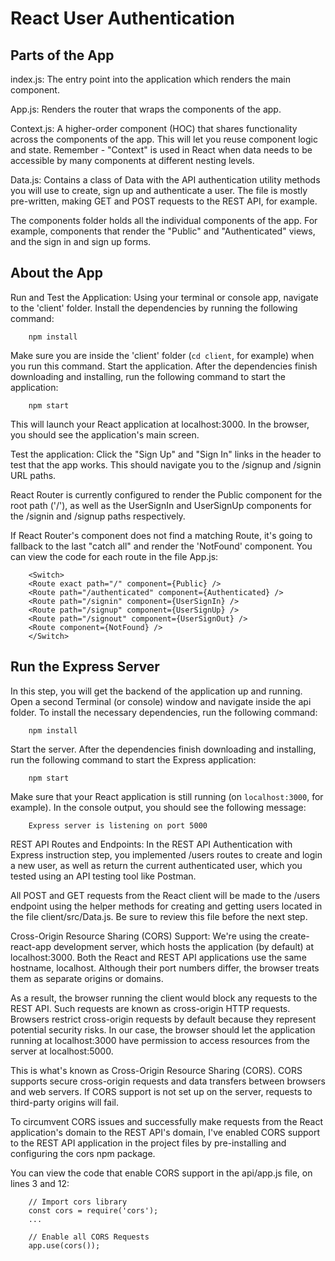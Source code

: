 # **React User Authentication**

## **Parts of the App**

index.js: The entry point into the application which renders the main <App> component.

App.js: Renders the router that wraps the components of the app.

Context.js: A higher-order component (HOC) that shares functionality across the components of the app. This will let you reuse component logic and state. Remember - "Context" is used in React when data needs to be accessible by many components at different nesting levels.

Data.js: Contains a class of Data with the API authentication utility methods you will use to create, sign up and authenticate a user. The file is mostly pre-written, making GET and POST requests to the REST API, for example.

The components folder holds all the individual components of the app. For example, components that render the "Public" and "Authenticated" views, and the sign in and sign up forms.

## **About the App**

Run and Test the Application: Using your terminal or console app, navigate to the 'client' folder. Install the dependencies by running the following command:

        npm install

Make sure you are inside the 'client' folder (`cd client`, for example) when you run this command. Start the application. After the dependencies finish downloading and installing, run the following command to start the application:

        npm start

This will launch your React application at localhost:3000. In the browser, you should see the application's main screen.

Test the application: Click the "Sign Up" and "Sign In" links in the header to test that the app works. This should navigate you to the /signup and /signin URL paths.

React Router is currently configured to render the Public component for the root path ('/'), as well as the UserSignIn and UserSignUp components for the /signin and /signup paths respectively.

If React Router's <Switch> component does not find a matching Route, it's going to fallback to the last "catch all" <Route> and render the 'NotFound' component. You can view the code for each route in the file App.js:

        <Switch>
        <Route exact path="/" component={Public} />
        <Route path="/authenticated" component={Authenticated} />
        <Route path="/signin" component={UserSignIn} />
        <Route path="/signup" component={UserSignUp} />
        <Route path="/signout" component={UserSignOut} />
        <Route component={NotFound} />
        </Switch>

## **Run the Express Server**

In this step, you will get the backend of the application up and running. Open a second Terminal (or console) window and navigate inside the api folder.
To install the necessary dependencies, run the following command:

        npm install

Start the server. After the dependencies finish downloading and installing, run the following command to start the Express application:

        npm start

Make sure that your React application is still running (on `localhost:3000`, for example). In the console output, you should see the following message:

        Express server is listening on port 5000

REST API Routes and Endpoints: In the REST API Authentication with Express instruction step, you implemented /users routes to create and login a new user, as well as return the current authenticated user, which you tested using an API testing tool like Postman.

All POST and GET requests from the React client will be made to the /users endpoint using the helper methods for creating and getting users located in the file client/src/Data.js. Be sure to review this file before the next step.

Cross-Origin Resource Sharing (CORS) Support: We're using the create-react-app development server, which hosts the application (by default) at localhost:3000. Both the React and REST API applications use the same hostname, localhost. Although their port numbers differ, the browser treats them as separate origins or domains.

As a result, the browser running the client would block any requests to the REST API. Such requests are known as cross-origin HTTP requests. Browsers restrict cross-origin requests by default because they represent potential security risks. In our case, the browser should let the application running at localhost:3000 have permission to access resources from the server at localhost:5000.

This is what's known as Cross-Origin Resource Sharing (CORS). CORS supports secure cross-origin requests and data transfers between browsers and web servers. If CORS support is not set up on the server, requests to third-party origins will fail.

To circumvent CORS issues and successfully make requests from the React application's domain to the REST API's domain, I've enabled CORS support to the REST API application in the project files by pre-installing and configuring the cors npm package.

You can view the code that enable CORS support in the api/app.js file, on lines 3 and 12:

        // Import cors library
        const cors = require('cors');
        ...

        // Enable all CORS Requests
        app.use(cors());